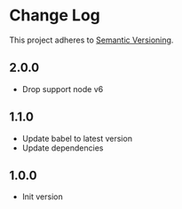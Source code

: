 # Change Log

This project adheres to [Semantic Versioning](http://semver.org/).

## 2.0.0

- Drop support node v6

## 1.1.0

- Update babel to latest version
- Update dependencies

## 1.0.0

- Init version
